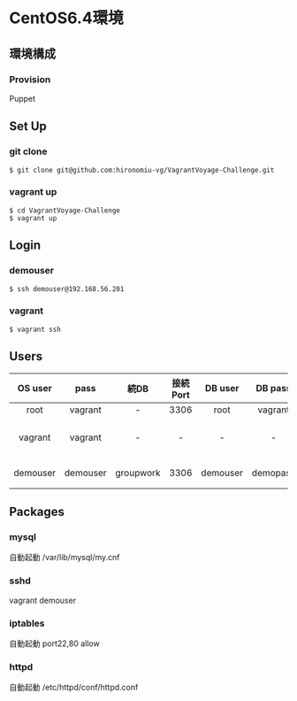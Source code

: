 CentOS6.4環境
===================================

## 環境構成

### Provision 
Puppet

## Set Up
### git clone
```
$ git clone git@github.com:hironomiu-vg/VagrantVoyage-Challenge.git
```
### vagrant up
```
$ cd VagrantVoyage-Challenge   
$ vagrant up  
```
## Login
### demouser
```
$ ssh demouser@192.168.56.201
```
### vagrant
```
$ vagrant ssh
```
## Users

| OS user | pass | 続DB | 接続Port |  DB user |  DB pass | 用途 |
|:-----------:|:------------:|:------------:|:------------:|:------------:|:------------:|:------------:|
| root | vagrant | - | 3306 |  root | vagrant | root |
| vagrant | vagrant | - | - | - | - | vagrant用ユーザ |
| demouser | demouser | groupwork | 3306 | demouser | demopass | 開発ユーザ |

## Packages   
### mysql
自動起動
/var/lib/mysql/my.cnf  
### sshd
vagrant demouser
### iptables
自動起動
port22,80 allow
### httpd
自動起動
/etc/httpd/conf/httpd.conf

